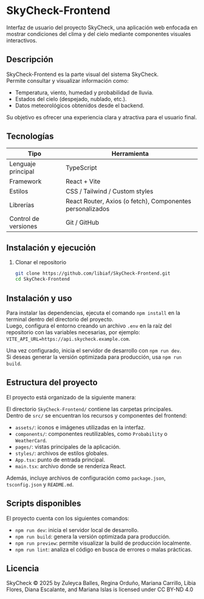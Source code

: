 # SkyCheck-Frontend

Interfaz de usuario del proyecto SkyCheck, una aplicación web enfocada en mostrar condiciones del clima y del cielo mediante componentes visuales interactivos.

## Descripción

SkyCheck-Frontend es la parte visual del sistema SkyCheck.  
Permite consultar y visualizar información como:

- Temperatura, viento, humedad y probabilidad de lluvia.  
- Estados del cielo (despejado, nublado, etc.).  
- Datos meteorológicos obtenidos desde el backend.  

Su objetivo es ofrecer una experiencia clara y atractiva para el usuario final.

## Tecnologías

| Tipo | Herramienta |
|------|--------------|
| Lenguaje principal | TypeScript |
| Framework | React + Vite |
| Estilos | CSS / Tailwind / Custom styles |
| Librerías | React Router, Axios (o fetch), Componentes personalizados |
| Control de versiones | Git / GitHub |

## Instalación y ejecución

1. Clonar el repositorio
   ```bash
   git clone https://github.com/libiaf/SkyCheck-Frontend.git
   cd SkyCheck-Frontend

## Instalación y uso

Para instalar las dependencias, ejecuta el comando `npm install` en la terminal dentro del directorio del proyecto.  
Luego, configura el entorno creando un archivo `.env` en la raíz del repositorio con las variables necesarias, por ejemplo:  
`VITE_API_URL=https://api.skycheck.example.com`.

Una vez configurado, inicia el servidor de desarrollo con `npm run dev`.  
Si deseas generar la versión optimizada para producción, usa `npm run build`.

## Estructura del proyecto

El proyecto está organizado de la siguiente manera:

El directorio `SkyCheck-Frontend/` contiene las carpetas principales.  
Dentro de `src/` se encuentran los recursos y componentes del frontend:

- `assets/`: iconos e imágenes utilizadas en la interfaz.  
- `components/`: componentes reutilizables, como `Probability` o `WeatherCard`.  
- `pages/`: vistas principales de la aplicación.  
- `styles/`: archivos de estilos globales.  
- `App.tsx`: punto de entrada principal.  
- `main.tsx`: archivo donde se renderiza React.

Además, incluye archivos de configuración como `package.json`, `tsconfig.json` y `README.md`.

## Scripts disponibles

El proyecto cuenta con los siguientes comandos:

- `npm run dev`: inicia el servidor local de desarrollo.  
- `npm run build`: genera la versión optimizada para producción.  
- `npm run preview`: permite visualizar la build de producción localmente.  
- `npm run lint`: analiza el código en busca de errores o malas prácticas.

## Licencia

SkyCheck © 2025 by Zuleyca Balles, Regina Orduño, Mariana Carrillo, Libia Flores, Diana Escalante, and Mariana Islas is licensed under CC BY-ND 4.0
